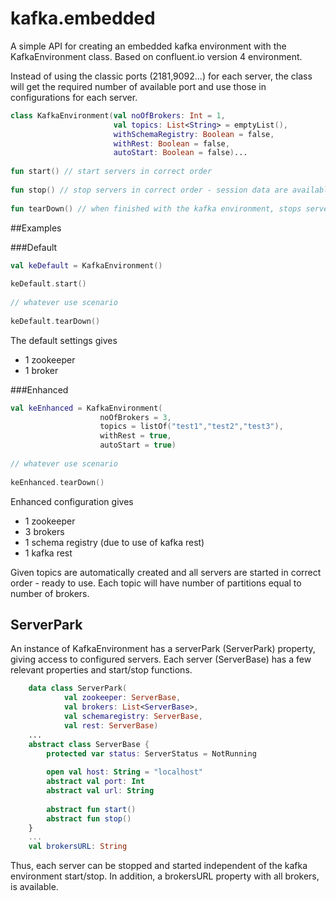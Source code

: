 # kafka.embedded

A simple API for creating an embedded kafka environment with the KafkaEnvironment class. 
Based on confluent.io version 4 environment. 

Instead of using the classic ports (2181,9092...) for each server, the class will get the required number of available port 
and use those in configurations for each server. 

```kotlin
class KafkaEnvironment(val noOfBrokers: Int = 1,
                       val topics: List<String> = emptyList(),
                       withSchemaRegistry: Boolean = false,
                       withRest: Boolean = false,
                       autoStart: Boolean = false)...
  
fun start() // start servers in correct order
 
fun stop() // stop servers in correct order - session data are available
 
fun tearDown() // when finished with the kafka environment, stops servers and remove session data                    
```

##Examples

###Default
```kotlin
val keDefault = KafkaEnvironment()
 
keDefault.start()
  
// whatever use scenario
 
keDefault.tearDown()
```

The default settings gives
* 1 zookeeper
* 1 broker

###Enhanced
```kotlin
val keEnhanced = KafkaEnvironment(
                    noOfBrokers = 3,
                    topics = listOf("test1","test2","test3"),
                    withRest = true,
                    autoStart = true)
  
// whatever use scenario
 
keEnhanced.tearDown()
```
Enhanced configuration gives 
* 1 zookeeper
* 3 brokers
* 1 schema registry (due to use of kafka rest)
* 1 kafka rest

Given topics are automatically created and all servers are started in correct order - ready to use.
Each topic will have number of partitions equal to number of brokers.

## ServerPark
An instance of KafkaEnvironment has a serverPark (ServerPark) property, giving access to configured servers.
Each server (ServerBase) has a few relevant properties and start/stop functions. 

```kotlin
    data class ServerPark(
            val zookeeper: ServerBase,
            val brokers: List<ServerBase>,
            val schemaregistry: ServerBase,
            val rest: ServerBase)
    ...        
    abstract class ServerBase {
        protected var status: ServerStatus = NotRunning
    
        open val host: String = "localhost"
        abstract val port: Int
        abstract val url: String
    
        abstract fun start()
        abstract fun stop()
    }
    ...
    val brokersURL: String
``` 
Thus, each server can be stopped and started independent of the kafka environment start/stop.
In addition, a brokersURL property with all brokers, is available. 